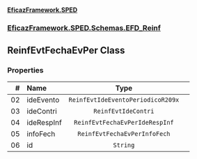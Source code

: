 #### [EficazFramework.SPED](EficazFrameworkSPED.md 'EficazFramework SPED')
### [EficazFramework.SPED.Schemas.EFD_Reinf](EficazFramework.SPED.Schemas.EFD_Reinf.md 'EficazFramework.SPED.Schemas.EFD_Reinf')

## ReinfEvtFechaEvPer Class
### Properties

| # | Name | Type | |
| ---: | :--- | :---: | :--- |
| 02 | ideEvento | `ReinfEvtIdeEventoPeriodicoR209x` |  |
| 03 | ideContri | `ReinfEvtIdeContri` |  |
| 04 | ideRespInf | `ReinfEvtFechaEvPerIdeRespInf` |  |
| 05 | infoFech | `ReinfEvtFechaEvPerInfoFech` |  |
| 06 | id | `String` |  |
